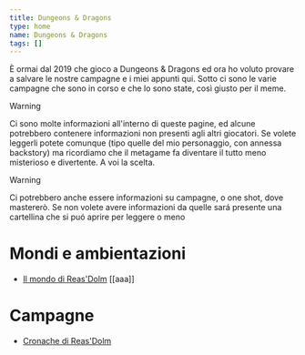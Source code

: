 ```yaml
---
title: Dungeons & Dragons
type: home
name: Dungeons & Dragons
tags: []
---
```


È ormai dal 2019 che gioco a Dungeons & Dragons ed ora ho voluto provare a salvare le nostre campagne e i miei appunti qui. Sotto ci sono le varie campagne che sono in corso e che lo sono state, così giusto per il meme. 


>[!WARNING]
>Ci sono molte informazioni all'interno di queste pagine, ed alcune potrebbero contenere informazioni non presenti agli altri giocatori. Se volete leggerli potete comunque (tipo quelle del mio personaggio, con annessa backstory) ma ricordiamo che il metagame fa diventare il tutto meno misterioso e divertente. A voi la scelta.

>[!WARNING]
>Ci potrebbero anche essere informazioni su campagne, o one shot, dove mastererò. Se non volete avere informazioni da quelle sará presente una cartellina che si puó aprire per leggere o meno


# Mondi e ambientazioni

- [Il mondo di Reas'Dolm](Il%20mondo%20di%20Reas'Dolm.md) 
[[aaa]]
# Campagne

- [Cronache di Reas'Dolm](Cronache%20di%20Reas'Dolm.md)

